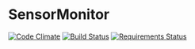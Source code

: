 # SensorMonitor

[![Code Climate](https://codeclimate.com/github/Nzbuu/SensorMonitor/badges/gpa.svg)](https://codeclimate.com/github/Nzbuu/SensorMonitor)
[![Build Status](https://travis-ci.org/Nzbuu/SensorMonitor.svg?branch=master)](https://travis-ci.org/Nzbuu/SensorMonitor)
[![Requirements Status](https://requires.io/github/Nzbuu/SensorMonitor/requirements.svg?branch=master)](https://requires.io/github/Nzbuu/SensorMonitor/requirements/?branch=maste)
